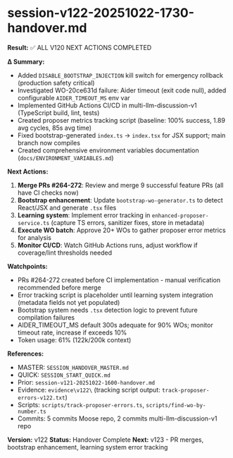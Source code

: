 # session-v122-20251022-1730-handover.md

**Result:** ✅ ALL V120 NEXT ACTIONS COMPLETED

**Δ Summary:**
- Added `DISABLE_BOOTSTRAP_INJECTION` kill switch for emergency rollback (production safety critical)
- Investigated WO-20ce631d failure: Aider timeout (exit code null), added configurable `AIDER_TIMEOUT_MS` env var
- Implemented GitHub Actions CI/CD in multi-llm-discussion-v1 (TypeScript build, lint, tests)
- Created proposer metrics tracking script (baseline: 100% success, 1.89 avg cycles, 85s avg time)
- Fixed bootstrap-generated `index.ts` → `index.tsx` for JSX support; main branch now compiles
- Created comprehensive environment variables documentation (`docs/ENVIRONMENT_VARIABLES.md`)

**Next Actions:**
1. **Merge PRs #264-272**: Review and merge 9 successful feature PRs (all have CI checks now)
2. **Bootstrap enhancement**: Update `bootstrap-wo-generator.ts` to detect React/JSX and generate `.tsx` files
3. **Learning system**: Implement error tracking in `enhanced-proposer-service.ts` (capture TS errors, sanitizer fixes, store in metadata)
4. **Execute WO batch**: Approve 20+ WOs to gather proposer error metrics for analysis
5. **Monitor CI/CD**: Watch GitHub Actions runs, adjust workflow if coverage/lint thresholds needed

**Watchpoints:**
- PRs #264-272 created before CI implementation - manual verification recommended before merge
- Error tracking script is placeholder until learning system integration (metadata fields not yet populated)
- Bootstrap system needs `.tsx` detection logic to prevent future compilation failures
- AIDER_TIMEOUT_MS default 300s adequate for 90% WOs; monitor timeout rate, increase if exceeds 10%
- Token usage: 61% (122k/200k context)

**References:**
- MASTER: `SESSION_HANDOVER_MASTER.md`
- QUICK: `SESSION_START_QUICK.md`
- Prior: `session-v121-20251022-1600-handover.md`
- Evidence: `evidence\v122\` (tracking script output: `track-proposer-errors-v122.txt`)
- Scripts: `scripts/track-proposer-errors.ts`, `scripts/find-wo-by-number.ts`
- Commits: 5 commits Moose repo, 2 commits multi-llm-discussion-v1 repo

**Version:** v122
**Status:** Handover Complete
**Next:** v123 - PR merges, bootstrap enhancement, learning system error tracking
